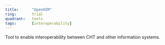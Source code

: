 ```yaml
---
title:      "OpenHIM"
ring:       trial
quadrant:   tools
tags:       [interoperability]
---
```


Tool to enable interoperability between CHT and other information systems.